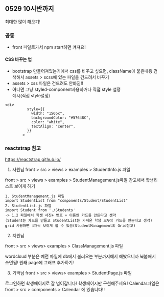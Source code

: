 ## 0529 10시반까지
최대한 많이 해오기!

### 공통

- front 파일로가서 npm start하면 켜져요!

#### CSS 바꾸는 법
- bootstrap 만들어져있는거에서 css를 바꾸고 싶으면, className에 붙은내용 검색해서 assets > scss에 있는 파일을 건드려서 바꾸기
- assets > css 파일은 건드려도 안바뀜!!
- 아니면 그냥 styled-component사용하거나 직접 style 설정  
예시(직접 style설정)


```
<div
          style={{
            width: "150px",
            backgroundColor: "#57648C",
            color: "white",
            textAlign: "center",
          }}
        >
```
### reactstrap 참고
https://reactstrap.github.io/
  

1. 사원님
front > src > views >  examples > StudentInfo.js 파일

front > src > views > examples > StudentManagement.js파일 참고해서 학생리스트 보이게 하기
```
1. StudentManagement.js 파일 
import StudentList from "components/Student/StudentList"
2. StudentList.js 파일 
import Student from './Students'
-> 1,2 파일에서 학생 사진+ 번호 + 이름인 카드를 만든다고 생각
(Student는 카드를 만들고 StudentList는 가져온 학생 모두의 카드를 만든다고 생각)
grid 사용하면 4개씩 보이게 할 수 있음(StudentManagement의 Grid참고)
```

2. 지원님

front > src > views> examples > ClassManagement.js 파일

wordcloud 부분은 예전 파일에 db에서 불러오는 부분까지해서 해놨으니까 복붙해서 쓰면됨!
원래 page에 그래프 추가하기!  


3. 기백님 
front > src > views> examples > StudentPage.js 파일

로그인하면 학생페이지로 잘 넘어갑니다!
학생페이지만 구현해주세요!
Calendar파일은 front > src > components > Calendar 에 있습니다!!
